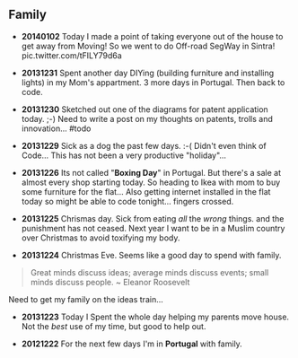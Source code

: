## Family

- **20140102** Today I made a point of taking everyone out of the house to get away from Moving!
So we went to do Off-road SegWay in Sintra! pic.twitter.com/tFILY79d6a

- **20131231** Spent another day DIYing (building furniture and installing lights) in
my Mom's appartment. 3 more days in Portugal. Then back to code.

- **20131230** Sketched out one of the diagrams for patent application today. ;-)
Need to write a post on my thoughts on patents, trolls and innovation... #todo

- **20131229** Sick as a dog the past few days. :-(
Didn't even think of Code... This has not been a very productive "holiday"...

- **20131226** Its not called "**Boxing Day**" in Portugal. 
But there's a sale at almost every shop starting today.
So heading to Ikea with mom to buy some furniture for the flat...
Also getting internet installed in the flat today 
so might be able to code tonight... fingers crossed.

- **20131225** Chrismas day. Sick from eating *all* the *wrong* things.
and the punishment has not ceased. 
Next year I want to be in a Muslim country over Christmas to avoid toxifying my body.


- **20131224** Christmas Eve. Seems like a good day to spend with family.

> Great minds discuss ideas; average minds discuss events; small minds discuss people.
> ~ Eleanor Roosevelt

Need to get my family on the ideas train...

- **20131223** Today I Spent the whole day helping my parents move house.
Not the *best* use of my time, but good to help out.

- **20121222** For the next few days I'm in **Portugal** with family.
